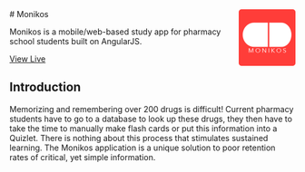 <img src="monikos_logo_readme.png" align="right" width="100px"/>
# Monikos

Monikos is a mobile/web-based study app for pharmacy school students built on AngularJS.

[View Live](http://www.danilachenchik.com/mvc/public/account/login)

## Introduction

Memorizing and remembering over 200 drugs is difficult! Current pharmacy students have to go to a database to look up these drugs, they then have to take the time to manually make flash cards or put this information into a Quizlet. There is nothing about this process that stimulates sustained learning. The Monikos application is a unique solution to poor retention rates of critical, yet simple information.



